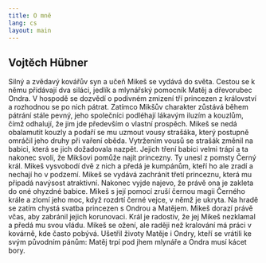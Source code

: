 ```yaml
---
title: O mně
lang: cs
layout: main
---
```


## Vojtěch Hübner

Silný a zvědavý kovářův syn a učeň Mikeš se vydává do světa. Cestou se k němu přidávají dva siláci, jedlík a mlynářský pomocník Matěj a dřevorubec Ondra. V hospodě se dozvědí o podivném zmizení tří princezen z království a rozhodnou se po nich pátrat. Zatímco Mikšův charakter zůstává během pátrání stále pevný, jeho společníci podléhají lákavým iluzím a kouzlům, čímž odhalují, že jim jde především o vlastní prospěch. Mikeš se nedá obalamutit kouzly a podaří se mu uzmout vousy strašáka, který postupně omráčil jeho druhy při vaření oběda. Vytržením vousů se strašák změnil na babici, která se jich dožadovala nazpět. Jejich tření babici velmi trápí a ta nakonec svolí, že Mikšovi pomůže najít princezny. Ty unesl z pomsty Černý král. Mikeš vysvobodí dvě z nich a předá je kumpánům, kteří ho ale zradí a nechají ho v podzemí. Mikeš se vydává zachránit třetí princeznu, která mu připadá navýsost atraktivní. Nakonec vyjde najevo, že právě ona je zakleta do oné ohyzdné babice. Mikeš s její pomocí zruší černou magii Černého krále a zlomí jeho moc, když rozdrtí černé vejce, v němž je ukryta.
Na hradě se zatím chystá svatba princezen s Ondrou a Matějem. Mikeš dorazí právě včas, aby zabránil jejich korunovaci. Král je radostiv, že jej Mikeš nezklamal a předá mu svou vládu. Mikeš se ožení, ale raději než kralování má práci v kovárně, kde často pobývá. Ušetřil životy Matěje i Ondry, kteří se vrátili ke svým původním pánům: Matěj trpí pod jhem mlynáře a Ondra musí kácet bory.

